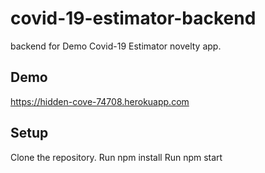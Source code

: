 # covid-19-estimator-backend
backend for Demo Covid-19 Estimator novelty app.

## Demo ##
https://hidden-cove-74708.herokuapp.com

## Setup ##
Clone the repository.
Run npm install
Run npm start



